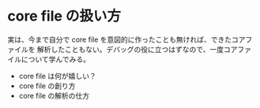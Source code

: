 # core file の扱い方

実は、今まで自分で core file を意図的に作ったことも無ければ、できたコアファイルを
解析したこともない。デバッグの役に立つはずなので、一度コアファイルについて学んでみる。


 + core file は何が嬉しい？
 + core file の創り方
 + core file の解析の仕方


